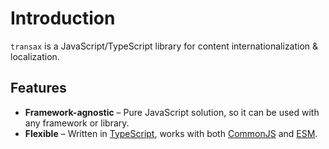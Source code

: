 # Introduction
`transax` is a JavaScript/TypeScript library for content internationalization & localization.

## Features
- **Framework-agnostic** &ndash; Pure JavaScript solution, so it can be used with any framework or library.
- **Flexible** &ndash; Written in [TypeScript](https://www.typescriptlang.org), works with both
  [CommonJS](https://nodejs.org/api/modules.html) and [ESM](https://nodejs.org/api/esm.html).

[//]: # (- **Extensible** &ndash; Bundled plugins for [React]&#40;https://reactjs.org&#41; and [Vue]&#40;https://vuejs.org&#41;.)

[//]: # (- **Bundleable** &ndash; Bundled plugins for [Webpack]&#40;https://webpack.js.org&#41;, [Rollup]&#40;https://rollupjs.org&#41;,)

[//]: # (  [Vite]&#40;https://vitejs.dev&#41; and [Browserify]&#40;http://browserify.org&#41;.)

[//]: # (- **CLI** &ndash; Powerful, yet easy to use command-line interface.)
